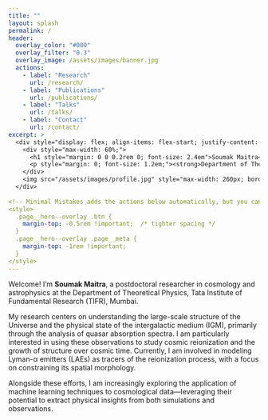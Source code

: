 ```yaml
---
title: ""
layout: splash
permalink: /
header:
  overlay_color: "#000"
  overlay_filter: "0.3"
  overlay_image: /assets/images/banner.jpg
  actions:
    - label: "Research"
      url: /research/
    - label: "Publications"
      url: /publications/
    - label: "Talks"
      url: /talks/
    - label: "Contact"
      url: /contact/
excerpt: >
  <div style="display: flex; align-items: flex-start; justify-content: space-between; gap: 2rem; margin-top: -2.5rem;">
    <div style="max-width: 60%;">
      <h1 style="margin: 0 0 0.2rem 0; font-size: 2.4em">Soumak Maitra</h1>
      <p style="margin: 0; font-size: 1.2em;"><strong>Department of Theoretical Physics, TIFR, Mumbai.</strong></p>
    </div>
    <img src="/assets/images/profile.jpg" style="max-width: 260px; border-radius: 8px;" alt="Profile photo">
  </div>
  
<!-- Minimal Mistakes adds the actions below automatically, but you can add spacing fix globally -->
<style>
  .page__hero--overlay .btn {
    margin-top: -0.5rem !important;  /* tighter spacing */
  }
  .page__hero--overlay .page__meta {
    margin-top: -1rem !important;
  }
</style>
---
```


Welcome! I’m **Soumak Maitra**, a postdoctoral researcher in cosmology and astrophysics at the Department of Theoretical Physics, Tata Institute of Fundamental Research (TIFR), Mumbai.

My research centers on understanding the large-scale structure of the Universe and the physical state of the intergalactic medium (IGM), primarily through the analysis of quasar absorption spectra. I am particularly interested in using these observations to study cosmic reionization and the growth of structure over cosmic time. Currently, I am involved in modeling Lyman-α emitters (LAEs) as tracers of the reionization process, with a focus on constraining its spatial morphology.

Alongside these efforts, I am increasingly exploring the application of machine learning techniques to cosmological data—leveraging their potential to extract physical insights from both simulations and observations.


